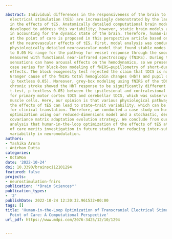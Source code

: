 ---
abstract: Individual differences in the responsiveness of the brain to transcranial
  electrical stimulation (tES) are increasingly demonstrated by the large variability
  in the effects of tES. Anatomically detailed computational brain models have been
  developed to address this variability; however, static brain models are not “realistic”
  in accounting for the dynamic state of the brain. Therefore, human-in-the-loop optimization
  at the point of care is proposed in this perspective article based on systems analysis
  of the neurovascular effects of tES. First, modal analysis was conducted using a
  physiologically detailed neurovascular model that found stable modes in the 0 Hz
  to 0.05 Hz range for the pathway for vessel response through the smooth muscle cells,
  measured with functional near-infrared spectroscopy (fNIRS). During tES, the transient
  sensations can have arousal effects on the hemodynamics, so we present a healthy
  case series for black-box modeling of fNIRS–pupillometry of short-duration tDCS
  effects. The block exogeneity test rejected the claim that tDCS is not a one-step
  Granger cause of the fNIRS total hemoglobin changes (HbT) and pupil dilation changes
  (p textless 0.05). Moreover, grey-box modeling using fNIRS of the tDCS effects in
  chronic stroke showed the HbT response to be significantly different (paired-samples
  t-test, p textless 0.05) between the ipsilesional and contralesional hemispheres
  for primary motor cortex tDCS and cerebellar tDCS, which was subserved by the smooth
  muscle cells. Here, our opinion is that various physiological pathways subserving
  the effects of tES can lead to state–trait variability, which can be challenging
  for clinical translation. Therefore, we conducted a case study on human-in-the-loop
  optimization using our reduced-dimensions model and a stochastic, derivative-free
  covariance matrix adaptation evolution strategy. We conclude from our computational
  analysis that human-in-the-loop optimization of the effects of tES at the point
  of care merits investigation in future studies for reducing inter-subject and intra-subject
  variability in neuromodulation.
authors:
- Yashika Arora
- Anirban Dutta
categories:
- OctaMon
date: '2022-10-24'
doi: 10.3390/brainsci12101294
featured: false
projects:
- neurostimulation-fnirs
publication: '*Brain Sciences*'
publication_types:
- '2'
publishDate: 2022-10-24 12:20:32.961532+00:00
tags: []
title: 'Human-in-the-Loop Optimization of Transcranial Electrical Stimulation at the
  Point of Care: A Computational Perspective'
url_pdf: https://www.mdpi.com/2076-3425/12/10/1294

---
